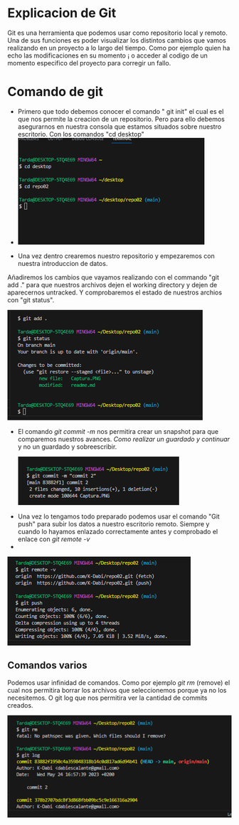 # Explicacion de Git
Git es una herramienta que podemos usar como repositorio local y remoto.
Una de sus funciones es poder visualizar los distintos cambios que vamos realizando en un proyecto a lo largo del tiempo.
Como por ejemplo quien ha echo las modificaciones en su momento ¡ o acceder al codigo de un momento especifico del proyecto para corregir un fallo.

# Comando de git

+  Primero que todo debemos conocer el comando " git init" el cual es el que nos permite la creacion de un repositorio. Pero para ello debemos asegurarnos en nuestra consola que estamos situados sobre nuestro escritorio. Con los comandos "cd desktop"
+  
  ![Alt text](Captura.PNG)

* Una vez dentro crearemos nuestro repositorio y empezaremos con nuestra introduccion de datos.

Añadiremos los cambios que vayamos realizando con el commando "git add ."
para que nuestros archivos dejen el working directory y dejen de aparecernos untracked. Y comprobaremos el estado de nuestros archios con "git status". 

![Alt text](Captura.PNG2.PNG)

+ El comando *git commit -m*  nos permitira crear un snapshot para que comparemos nuestros avances. *Como realizar un guardado y continuar* y no un guardado y sobreescribir.
  
  ![Alt text](Captura.PNG3.PNG)

 - Una vez lo tengamos todo preparado podemos usar el comando "Git push" para subir los datos a nuestro escritorio remoto. Siempre y cuando lo hayamos enlazado correctamente antes y comprobado el enlace con *git remote -v* 
 - 
![Alt text](Captura.PNG4.PNG)

## Comandos varios

Podemos usar infinidad de comandos. Como por ejemplo *git rm* (remove)
el cual nos permitira borrar los archivos que seleccionemos porque ya no los necesitemos. O git log que nos permitira ver la cantidad de commits creados.

![Alt text](Captura.PNG5.PNG)
